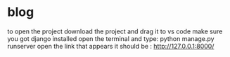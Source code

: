 # blog
to open the project download the project and drag it to vs code
make sure you got django installed 
open the terminal and type: python manage.py runserver 
open the link that appears it should be : http://127.0.0.1:8000/
